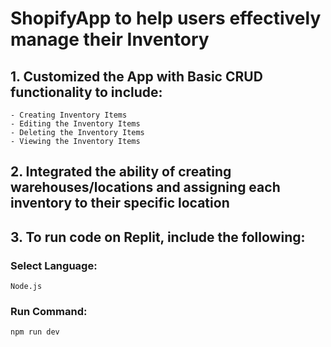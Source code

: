 # ShopifyApp to help users effectively manage their Inventory

  ## 1. Customized the App with Basic CRUD functionality to include:
    - Creating Inventory Items
    - Editing the Inventory Items
    - Deleting the Inventory Items
    - Viewing the Inventory Items

  ## 2. Integrated the ability of creating warehouses/locations and assigning each inventory to their specific location
  
  ## 3. To run code on Replit, include the following:
   ### Select Language:
    Node.js
   ### Run Command:
    npm run dev
    
